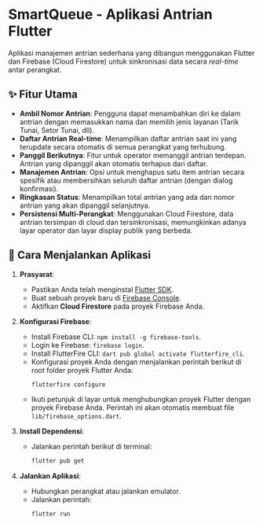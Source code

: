 # SmartQueue - Aplikasi Antrian Flutter

Aplikasi manajemen antrian sederhana yang dibangun menggunakan Flutter dan Firebase (Cloud Firestore) untuk sinkronisasi data secara *real-time* antar perangkat.

## ✨ Fitur Utama

-   **Ambil Nomor Antrian**: Pengguna dapat menambahkan diri ke dalam antrian dengan memasukkan nama dan memilih jenis layanan (Tarik Tunai, Setor Tunai, dll).
-   **Daftar Antrian Real-time**: Menampilkan daftar antrian saat ini yang terupdate secara otomatis di semua perangkat yang terhubung.
-   **Panggil Berikutnya**: Fitur untuk operator memanggil antrian terdepan. Antrian yang dipanggil akan otomatis terhapus dari daftar.
-   **Manajemen Antrian**: Opsi untuk menghapus satu item antrian secara spesifik atau membersihkan seluruh daftar antrian (dengan dialog konfirmasi).
-   **Ringkasan Status**: Menampilkan total antrian yang ada dan nomor antrian yang akan dipanggil selanjutnya.
-   **Persistensi Multi-Perangkat**: Menggunakan Cloud Firestore, data antrian tersimpan di cloud dan tersinkronisasi, memungkinkan adanya layar operator dan layar display publik yang berbeda.

## 🚀 Cara Menjalankan Aplikasi

1.  **Prasyarat**:
    * Pastikan Anda telah menginstal [Flutter SDK](https://flutter.dev/docs/get-started/install).
    * Buat sebuah proyek baru di [Firebase Console](https://console.firebase.google.com/).
    * Aktifkan **Cloud Firestore** pada proyek Firebase Anda.

2.  **Konfigurasi Firebase**:
    * Install Firebase CLI: `npm install -g firebase-tools`.
    * Login ke Firebase: `firebase login`.
    * Install FlutterFire CLI: `dart pub global activate flutterfire_cli`.
    * Konfigurasi proyek Anda dengan menjalankan perintah berikut di root folder proyek Flutter Anda:
        ```bash
        flutterfire configure
        ```
    * Ikuti petunjuk di layar untuk menghubungkan proyek Flutter dengan proyek Firebase Anda. Perintah ini akan otomatis membuat file `lib/firebase_options.dart`.

3.  **Install Dependensi**:
    * Jalankan perintah berikut di terminal:
        ```bash
        flutter pub get
        ```

4.  **Jalankan Aplikasi**:
    * Hubungkan perangkat atau jalankan emulator.
    * Jalankan perintah:
        ```bash
        flutter run
        ```

